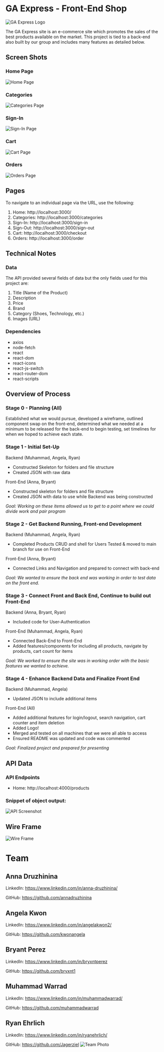 # GA Express - Front-End Shop

![GA Express Logo](./public/image/logoNew.png)

The GA Express site is an e-commerce site which promotes the sales of the best products available on the market.  This project is tied to a back-end also built by our group and includes many features as detailed below.

## Screen Shots

### Home Page
![Home Page](./public/image/Home_Page_Screenshot_1.png)

### Categories
![Categories Page](./public/image/Home_Page_Screenshot_2.png)

### Sign-In
![Sign-In Page](./public/image/Home_Page_Screenshot_3.png)

### Cart
![Cart Page](./public/image/Home_Page_Screenshot_5.png)

### Orders
![Orders Page](./public/image/Home_Page_Screenshot_4.png)

## Pages

To navigate to an individual page via the URL, use the following:
1) Home:  http://localhost:3000/
2) Categories: http://localhost:3000/categories
3) Sign-In: http://localhost:3000/sign-in
4) Sign-Out: http://localhost:3000/sign-out
5) Cart: http://localhost:3000/checkout
6) Orders: http://localhost:3000/order


## Technical Notes

### Data

The API provided several fields of data but the only fields used for this project are:
1) Title (Name of the Product)
2) Description 
3) Price 
4) Brand
5) Category (Shoes, Technology, etc.)
6) Images (URL)

### Dependencies
- axios
- node-fetch
- react 
- react-dom
- react-icons
- react-js-switch
- react-router-dom
- react-scripts

## Overview of Process

### Stage 0 - Planning (All)
Established what we would pursue, developed a wireframe, outlined component swap on the front-end, determined what we needed at a minimum to be released for the back-end to begin testing, set timelines for when we hoped to achieve each state.

### Stage 1 - Initial Set-Up
Backend (Muhammad, Angela, Ryan)
- Constructed Skeleton for folders and file structure
- Created JSON with raw data

Front-End (Anna, Bryant)
- Constructed skeleton for folders and file structure
- Created JSON with data to use while Backend was being constructed

*Goal:  Working on these items allowed us to get to a point where we could divide work and pair program*

### Stage 2 - Get Backend Running, Front-end Development
Backend (Muhammad, Angela, Ryan)
- Completed Products CRUD and shell for Users
Tested & moved to main branch for use on Front-End

Front-End (Anna, Bryant)
- Connected Links and Navigation and prepared to connect with back-end

*Goal:  We wanted to ensure the back end was working in order to test data on the front end.*

### Stage 3 - Connect Front and Back End, Continue to build out Front-End
Backend (Anna, Bryant, Ryan)
- Included code for User-Authentication

Front-End (Muhammad, Angela, Ryan)
- Connected Back-End to Front-End
- Added features/components for including all products, navigate by products, cart count for items

*Goal:  We worked to ensure the site was in working order with the basic features we wanted to achieve.*  

### Stage 4 - Enhance Backend Data and Finalize Front End
Backend (Muhammad, Angela)
- Updated JSON to include additional items

Front-End (All)
- Added additional features for login/logout, search navigation, cart counter and item deletion
- Added Logo!
- Merged and tested on all machines that we were all able to access 
- Ensured README was updated and code was commented

*Goal:  Finalized project and prepared for presenting*

## API Data

### API Endpoints

- Home:  http://localhost:4000/products

### Snippet of object output:
![API Screenshot](./public/image/Backend_API_Screenshot.png)


## Wire Frame 

![Wire Frame](./public/image/Wireframe.png)

# Team 

## **Anna Druzhinina**
LinkedIn: https://www.linkedin.com/in/anna-druzhinina/

GitHub: https://github.com/annadruzhinina

## **Angela Kwon**
LinkedIn: https://www.linkedin.com/in/angelakwon2/

GitHub: https://github.com/kwonangela

## **Bryant Perez**

LinkedIn: https://www.linkedin.com/in/bryxntperez

GitHub: https://github.com/bryxnt1

## **Muhammad Warrad** 
LinkedIn: https://www.linkedin.com/in/muhammadwarrad/

GitHub: https://github.com/muhammadwarrad

## **Ryan Ehrlich**
LinkedIn: https://www.linkedin.com/in/ryanehrlich/

GitHub: https://github.com/Jagerziel
![Team Photo](./public/image/Group_Photo_GA_Express.jpg)
